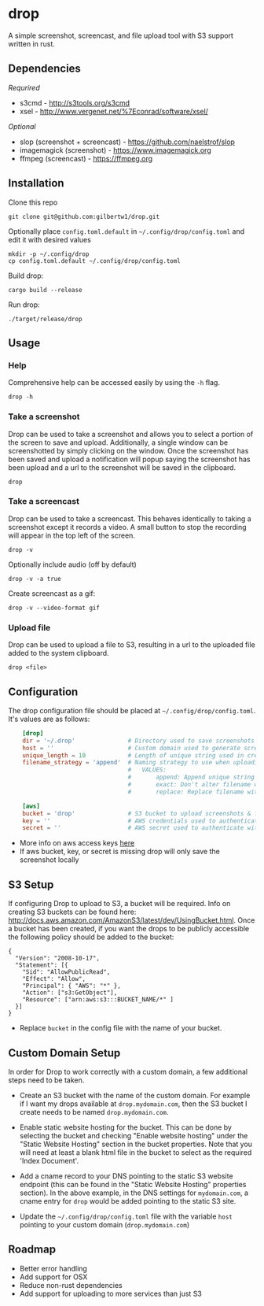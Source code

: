drop
====

A simple screenshot, screencast, and file upload tool with S3 support written in rust.


Dependencies
------------

*Requrired*

* s3cmd - http://s3tools.org/s3cmd
* xsel - http://www.vergenet.net/%7Econrad/software/xsel/

*Optional*

* slop (screenshot + screencast) - https://github.com/naelstrof/slop
* imagemagick (screenshot) - https://www.imagemagick.org
* ffmpeg (screencast) - https://ffmpeg.org


Installation
------------

Clone this repo

    git clone git@github.com:gilbertw1/drop.git

Optionally place ```config.toml.default``` in ```~/.config/drop/config.toml``` and edit it with desired values

    mkdir -p ~/.config/drop
    cp config.toml.default ~/.config/drop/config.toml
    
Build drop:

    cargo build --release
  
Run drop:

    ./target/release/drop

Usage
-----

### Help

Comprehensive help can be accessed easily by using the ```-h``` flag.

    drop -h
    

### Take a screenshot

Drop can be used to take a screenshot and allows you to select a portion of the screen to save and upload. Additionally, a single window can be screenshotted by simply clicking on the window. Once the screenshot has been saved and upload a notification will popup saying the screenshot has been upload and a url to the screenshot will be saved in the clipboard.

    drop
    

### Take a screencast

Drop can be used to take a screencast. This behaves identically to taking a screenshot except it records a video. A small button to stop the recording will appear in the top left of the screen.

    drop -v

Optionally include audio (off by default)

    drop -v -a true
    
Create screencast as a gif:

    drop -v --video-format gif
    

### Upload file
   
Drop can be used to upload a file to S3, resulting in a url to the uploaded file added to the system clipboard.

    drop <file>


Configuration
-------------

The drop configuration file should be placed at ```~/.config/drop/config.toml```. It's values are as follows:

```toml
    [drop]
    dir = '~/.drop'               # Directory used to save screenshots (DEFAULT: ~/.drop)
    host = ''                     # Custom domain used to generate screenshot links (DEFAULT: empty)
    unique_length = 10            # Length of unique string used in creating filenames (DEFAULT: 10)
    filename_strategy = 'append'  # Naming strategy to use when uploading file (DEFAULT: APPEND)
                                  #   VALUES:           
                                  #       append: Append unique string to filename
                                  #       exact: Don't alter filename when uploading
                                  #       replace: Replace filename with unique string

    [aws]
    bucket = 'drop'               # S3 bucket to upload screenshots & files to (DEFAULT: empty)
    key = ''                      # AWS credentials used to authenticate with S3 (DEFAULT: empty)
    secret = ''                   # AWS secret used to authenticate with S3 (DEFAULT: empty)
```

* More info on aws access keys [here](https://aws.amazon.com/developers/access-keys/)
* If aws bucket, key, or secret is missing drop will only save the screenshot locally

S3 Setup
--------

If configuring Drop to upload to S3, a bucket will be required. Info on creating S3 buckets can be found here: http://docs.aws.amazon.com/AmazonS3/latest/dev/UsingBucket.html. Once a bucket has been created, if you want the drops to be publicly accessible the following policy should be added to the bucket:

    {
      "Version": "2008-10-17",
      "Statement": [{
        "Sid": "AllowPublicRead",
        "Effect": "Allow",
        "Principal": { "AWS": "*" },
        "Action": ["s3:GetObject"],
        "Resource": ["arn:aws:s3:::BUCKET_NAME/*" ]
      }]
    }
    
* Replace ```bucket``` in the config file with the name of your bucket.


Custom Domain Setup
-------------------

In order for Drop to work correctly with a custom domain, a few additional steps need to be taken.

* Create an S3 bucket with the name of the custom domain. For example if I want my drops available at ```drop.mydomain.com```, then the S3 bucket I create needs to be named ```drop.mydomain.com```.

* Enable static website hosting for the bucket. This can be done by selecting the bucket and checking "Enable website hosting" under the "Static Website Hosting" section in the bucket properties. Note that you will need at least a blank html file in the bucket to select as the required 'Index Document'.

* Add a cname record to your DNS pointing to the static S3 website endpoint (this can be found in the "Static Website Hosting" properties section). In the above example, in the DNS settings for ```mydomain.com```, a cname entry for ```drop``` would be added pointing to the static S3 site.

* Update the ```~/.config/drop/config.toml``` file with the variable ```host``` pointing to your custom domain (```drop.mydomain.com```)


Roadmap
-------
* Better error handling
* Add support for OSX
* Reduce non-rust dependencies
* Add support for uploading to more services than just S3
